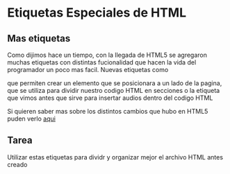 # Etiquetas Especiales de HTML

## Mas etiquetas

Como dijimos hace un tiempo, con la llegada de HTML5 se agregaron muchas etiquetas con distintas fucionalidad que hacen la vida del programador un poco mas facil.
Nuevas etiquetas como <aside></aside> que permiten crear un elemento que se posicionara a un lado de la pagina, <section></section> que se utiliza para dividir nuestro codigo HTML en secciones o la etiqueta que vimos antes <audio></audio> que sirve para insertar audios dentro del codigo HTML

Si quieren saber mas sobre los distintos cambios que hubo en HTML5 puden verlo [aqui](https://es.wikipedia.org/wiki/HTML5)

## Tarea

Utilizar estas etiquetas para dividr y organizar mejor el archivo HTML antes creado
